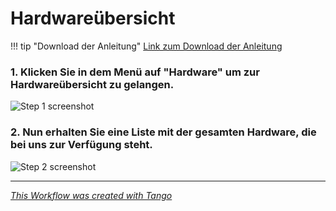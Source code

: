# Hardwareübersicht

!!! tip "Download der Anleitung"
        [Link zum Download der Anleitung](https://raw.githubusercontent.com/gz-bad-erzland-p2/Dokumentation/master/docs/assets/Support-Anleitungen/Hardware-%C3%9Cbersicht.pdf)

### 1. Klicken Sie in dem Menü auf "Hardware" um zur Hardwareübersicht zu gelangen.
![Step 1 screenshot](https://images.tango.us/workflows/dd4203ca-02f0-4c8d-830e-52feffc2a87a/steps/35f1914c-2366-40d2-9a81-94fdb572bb25/aad40aad-a28e-44f9-9ef9-8434918983c7.png?crop=focalpoint&fit=crop&fp-x=0.5000&fp-y=0.5000&w=1200&blend-align=bottom&blend-mode=normal&blend-x=800)


### 2. Nun erhalten Sie eine Liste mit der gesamten Hardware, die bei uns zur Verfügung steht.
![Step 2 screenshot](https://images.tango.us/workflows/dd4203ca-02f0-4c8d-830e-52feffc2a87a/steps/882161d1-62c1-4306-a27e-d0dfb42c53b4/adfc12f7-ab9c-413e-8f84-731a3d6c8241.png?crop=focalpoint&fit=crop&fp-x=0.4962&fp-y=0.4759&fp-z=1.1734&w=1200&blend-align=bottom&blend-mode=normal&blend-x=800)


***
_[This Workflow was created with Tango](https://app.tango.us/app/workflow/dd4203ca-02f0-4c8d-830e-52feffc2a87a?utm_source=markdown&utm_medium=markdown&utm_campaign=workflow%20export%20links)_